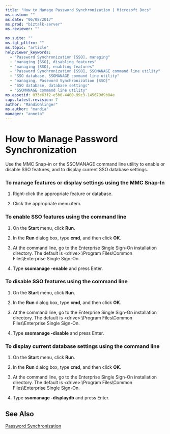 ```yaml
---
title: "How to Manage Password Synchronization | Microsoft Docs"
ms.custom: ""
ms.date: "06/08/2017"
ms.prod: "biztalk-server"
ms.reviewer: ""

ms.suite: ""
ms.tgt_pltfrm: ""
ms.topic: "article"
helpviewer_keywords: 
  - "Password Synchronization [SSO], managing"
  - "managing [SSO], disabling features"
  - "managing [SSO], enabling features"
  - "Password Synchronization [SSO], SSOMANAGE command line utility"
  - "SSO database, SSOMANAGE command line utility"
  - "managing, Password Synchronization [SSO]"
  - "SSO database, database settings"
  - "SSOMANAGE command line utility"
ms.assetid: 033e63f2-e5b0-4400-99c3-145679d9b84e
caps.latest.revision: 7
author: "MandiOhlinger"
ms.author: "mandia"
manager: "anneta"
---
```

# How to Manage Password Synchronization
Use the MMC Snap-in or the SSOMANAGE command line utility to enable or disable SSO features, and to display current SSO database settings.  
  
### To manage features or display settings using the MMC Snap-In  
  
1.  Right-click the appropriate feature or database.  
  
2.  Click the appropriate menu item.  
  
### To enable SSO features using the command line  
  
1.  On the **Start** menu, click **Run**.  
  
2.  In the **Run** dialog box, type **cmd**, and then click **OK**.  
  
3.  At the command line, go to the Enterprise Single Sign-On installation directory. The default is \<drive\>:\Program Files\Common Files\Enterprise Single Sign-On.  
  
4.  Type **ssomanage -enable** and press Enter.  
  
### To disable SSO features using the command line  
  
1.  On the **Start** menu, click **Run**.  
  
2.  In the **Run** dialog box, type **cmd**, and then click **OK**.  
  
3.  At the command line, go to the Enterprise Single Sign-On installation directory. The default is \<drive\>:\Program Files\Common Files\Enterprise Single Sign-On.  
  
4.  Type **ssomanage -disable** and press Enter.  
  
### To display current database settings using the command line  
  
1.  On the **Start** menu, click **Run**.  
  
2.  In the **Run** dialog box, type **cmd**, and then click **OK**.  
  
3.  At the command line, go to the Enterprise Single Sign-On installation directory. The default is \<drive\>:\Program Files\Common Files\Enterprise Single Sign-On.  
  
4.  Type **ssomanage -displaydb** and press Enter.  
  
## See Also  
 [Password Synchronization](../core/password-synchronization2.md)